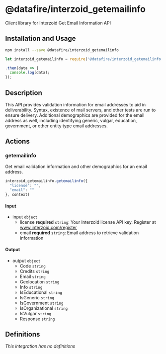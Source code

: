 # @datafire/interzoid_getemailinfo

Client library for Interzoid Get Email Information API

## Installation and Usage
```bash
npm install --save @datafire/interzoid_getemailinfo
```
```js
let interzoid_getemailinfo = require('@datafire/interzoid_getemailinfo').create();

.then(data => {
  console.log(data);
});
```

## Description

This API provides validation information for email addresses to aid in deliverability. Syntax, existence of mail servers, and other tests are run to ensure delivery. Additional demographics are provided for the email address as well, including identifying generic, vulgar, education, government, or other entity type email addresses.

## Actions

### getemailinfo
Get email validation information and other demographics for an email address.


```js
interzoid_getemailinfo.getemailinfo({
  "license": "",
  "email": ""
}, context)
```

#### Input
* input `object`
  * license **required** `string`: Your Interzoid license API key. Register at www.interzoid.com/register
  * email **required** `string`: Email address to retrieve validation information

#### Output
* output `object`
  * Code `string`
  * Credits `string`
  * Email `string`
  * Geolocation `string`
  * Info `string`
  * IsEducational `string`
  * IsGeneric `string`
  * IsGovernment `string`
  * IsOrganizational `string`
  * IsVulgar `string`
  * Response `string`



## Definitions

*This integration has no definitions*
